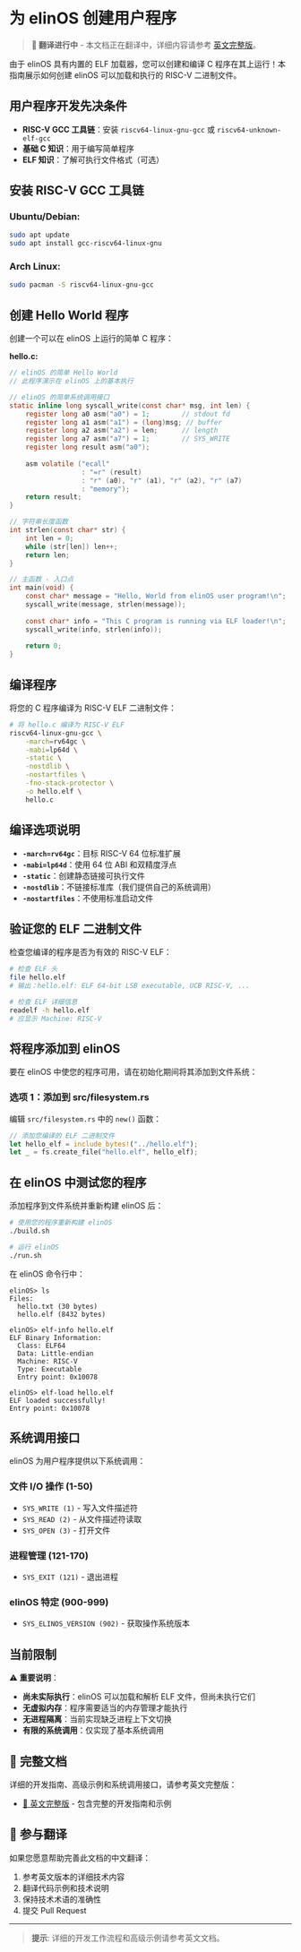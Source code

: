 # 为 elinOS 创建用户程序

> **🚧 翻译进行中** - 本文档正在翻译中，详细内容请参考 [英文完整版](../en/development.md)。

由于 elinOS 具有内置的 ELF 加载器，您可以创建和编译 C 程序在其上运行！本指南展示如何创建 elinOS 可以加载和执行的 RISC-V 二进制文件。

## 用户程序开发先决条件

- **RISC-V GCC 工具链**：安装 `riscv64-linux-gnu-gcc` 或 `riscv64-unknown-elf-gcc`
- **基础 C 知识**：用于编写简单程序
- **ELF 知识**：了解可执行文件格式（可选）

## 安装 RISC-V GCC 工具链

### Ubuntu/Debian:
```bash
sudo apt update
sudo apt install gcc-riscv64-linux-gnu
```

### Arch Linux:
```bash
sudo pacman -S riscv64-linux-gnu-gcc
```

## 创建 Hello World 程序

创建一个可以在 elinOS 上运行的简单 C 程序：

**hello.c:**
```c
// elinOS 的简单 Hello World
// 此程序演示在 elinOS 上的基本执行

// elinOS 的简单系统调用接口
static inline long syscall_write(const char* msg, int len) {
    register long a0 asm("a0") = 1;        // stdout fd
    register long a1 asm("a1") = (long)msg; // buffer
    register long a2 asm("a2") = len;      // length
    register long a7 asm("a7") = 1;        // SYS_WRITE
    register long result asm("a0");
    
    asm volatile ("ecall"
                  : "=r" (result)
                  : "r" (a0), "r" (a1), "r" (a2), "r" (a7)
                  : "memory");
    return result;
}

// 字符串长度函数
int strlen(const char* str) {
    int len = 0;
    while (str[len]) len++;
    return len;
}

// 主函数 - 入口点
int main(void) {
    const char* message = "Hello, World from elinOS user program!\n";
    syscall_write(message, strlen(message));
    
    const char* info = "This C program is running via ELF loader!\n";
    syscall_write(info, strlen(info));
    
    return 0;
}
```

## 编译程序

将您的 C 程序编译为 RISC-V ELF 二进制文件：

```bash
# 将 hello.c 编译为 RISC-V ELF
riscv64-linux-gnu-gcc \
    -march=rv64gc \
    -mabi=lp64d \
    -static \
    -nostdlib \
    -nostartfiles \
    -fno-stack-protector \
    -o hello.elf \
    hello.c
```

## 编译选项说明

- **`-march=rv64gc`**：目标 RISC-V 64 位标准扩展
- **`-mabi=lp64d`**：使用 64 位 ABI 和双精度浮点
- **`-static`**：创建静态链接可执行文件
- **`-nostdlib`**：不链接标准库（我们提供自己的系统调用）
- **`-nostartfiles`**：不使用标准启动文件

## 验证您的 ELF 二进制文件

检查您编译的程序是否为有效的 RISC-V ELF：

```bash
# 检查 ELF 头
file hello.elf
# 输出：hello.elf: ELF 64-bit LSB executable, UCB RISC-V, ...

# 检查 ELF 详细信息
readelf -h hello.elf
# 应显示 Machine: RISC-V
```

## 将程序添加到 elinOS

要在 elinOS 中使您的程序可用，请在初始化期间将其添加到文件系统：

### 选项 1：添加到 src/filesystem.rs

编辑 `src/filesystem.rs` 中的 `new()` 函数：

```rust
// 添加您编译的 ELF 二进制文件
let hello_elf = include_bytes!("../hello.elf");
let _ = fs.create_file("hello.elf", hello_elf);
```

## 在 elinOS 中测试您的程序

添加程序到文件系统并重新构建 elinOS 后：

```bash
# 使用您的程序重新构建 elinOS
./build.sh

# 运行 elinOS
./run.sh
```

在 elinOS 命令行中：

```
elinOS> ls
Files:
  hello.txt (30 bytes)
  hello.elf (8432 bytes)

elinOS> elf-info hello.elf
ELF Binary Information:
  Class: ELF64
  Data: Little-endian
  Machine: RISC-V
  Type: Executable
  Entry point: 0x10078

elinOS> elf-load hello.elf
ELF loaded successfully!
Entry point: 0x10078
```

## 系统调用接口

elinOS 为用户程序提供以下系统调用：

### 文件 I/O 操作 (1-50)
- `SYS_WRITE (1)` - 写入文件描述符
- `SYS_READ (2)` - 从文件描述符读取
- `SYS_OPEN (3)` - 打开文件

### 进程管理 (121-170)
- `SYS_EXIT (121)` - 退出进程

### elinOS 特定 (900-999)
- `SYS_ELINOS_VERSION (902)` - 获取操作系统版本

## 当前限制

⚠️ **重要说明**：
- **尚未实际执行**：elinOS 可以加载和解析 ELF 文件，但尚未执行它们
- **无虚拟内存**：程序需要适当的内存管理才能执行
- **无进程隔离**：当前实现缺乏进程上下文切换
- **有限的系统调用**：仅实现了基本系统调用

## 📖 完整文档

详细的开发指南、高级示例和系统调用接口，请参考英文完整版：

- [📖 英文完整版](../en/development.md) - 包含完整的开发指南和示例

## 🤝 参与翻译

如果您愿意帮助完善此文档的中文翻译：

1. 参考英文版本的详细技术内容
2. 翻译代码示例和技术说明
3. 保持技术术语的准确性
4. 提交 Pull Request

---

> **提示**: 详细的开发工作流程和高级示例请参考英文文档。 